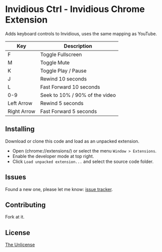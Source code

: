 Invidious Ctrl - Invidious Chrome Extension
==========

Adds keyboard controls to Invidious, uses the same mapping as YouTube.

| Key | Description |
| --- | --- |
| F | Toggle Fullscreen |
| M | Toggle Mute |
| K | Toggle Play / Pause |
| J | Rewind 10 seconds |
| L | Fast Forward 10 seconds |
| 0-9 | Seek to 10% / 90% of the video |
| Left Arrow | Rewind 5 seconds |
| Right Arrow | Fast Forward 5 seconds |


Installing
-----

Download or clone this code and load as an unpacked extension.

- Open (chrome://extensions/) or select the menu `Window > Extensions`.
- Enable the developer mode at top right.
- Click `Load unpacked extension...` and select the source code folder.


Issues
-----

Found a new one, please let me know: [issue tracker](http://github.com/stfnhh/invidious-ctrl/issues).


Contributing
-----

Fork at it.


License
-----

[The Unlicense](https://unlicense.org/)
